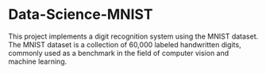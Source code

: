 # Data-Science-MNIST
This project implements a digit recognition system using the MNIST dataset. The MNIST dataset is a collection of 60,000 labeled handwritten digits, commonly used as a benchmark in the field of computer vision and machine learning.

